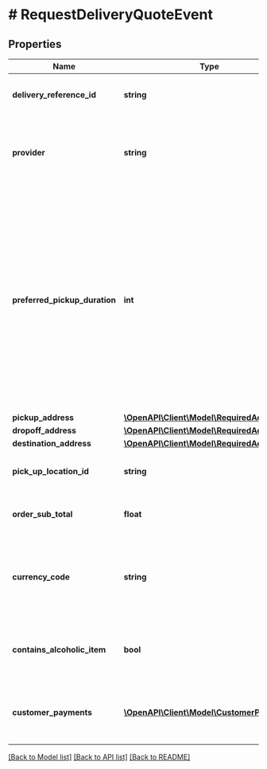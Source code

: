 # # RequestDeliveryQuoteEvent

## Properties

Name | Type | Description | Notes
------------ | ------------- | ------------- | -------------
**delivery_reference_id** | **string** | Generated delivery reference id. | [optional]
**provider** | **string** | the pre-configured fulfillment provider slug in the onboarding process. | [optional]
**preferred_pickup_duration** | **int** | Preferred time for courier to arrive to pick up order. Value expressed in minutes and is relative to time delivery request is made. If not provided, or if the value is 0, please treat it as an ASAP request. | [optional]
**pickup_address** | [**\OpenAPI\Client\Model\RequiredAddress**](RequiredAddress.md) |  | [optional]
**dropoff_address** | [**\OpenAPI\Client\Model\RequiredAddress**](RequiredAddress.md) |  | [optional]
**destination_address** | [**\OpenAPI\Client\Model\RequiredAddress**](RequiredAddress.md) |  | [optional]
**pick_up_location_id** | **string** | An identifier for the pick up location | [optional]
**order_sub_total** | **float** | The sum of all item and modifier pricing | [optional]
**currency_code** | **string** | The 3-letter currency code (ISO 4217) to use for all monetary values. | [optional]
**contains_alcoholic_item** | **bool** | Whether or not the order contains an alcoholic item. | [optional]
**customer_payments** | [**\OpenAPI\Client\Model\CustomerPayment[]**](CustomerPayment.md) | Processed and collectible payments from the customer. | [optional]

[[Back to Model list]](../../README.md#models) [[Back to API list]](../../README.md#endpoints) [[Back to README]](../../README.md)
